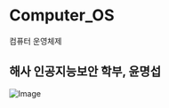 # Computer_OS
컴퓨터 운영체제

## 해사 인공지능보안 학부, 윤명섭

![Image](https://github.com/user-attachments/assets/74b4dcd1-3303-4d70-bff3-03a8fa900d95)
